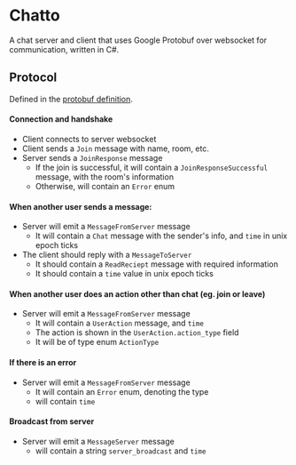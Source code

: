 # Chatto
A chat server and client that uses Google Protobuf over websocket for communication, written in C#.

## Protocol
Defined in the [protobuf definition](https://github.com/JaxForReal/Chatto/blob/master/chatto_proto.proto).

#### Connection and handshake
- Client connects to server websocket
- Client sends a `Join` message with name, room, etc.
- Server sends a `JoinResponse` message
    - If the join is successful, it will contain a `JoinResponseSuccessful` message, with the room's information
    - Otherwise, will contain an `Error` enum

#### When another user sends a message:
- Server will emit a `MessageFromServer` message
    - It will contain a `Chat` message with the sender's info, and `time` in unix epoch ticks
- The client should reply with a `MessageToServer`
    - It should contain a `ReadReciept` message with required information
    - It should contain a `time` value in unix epoch ticks

#### When another user does an action other than chat (eg. join or leave)
- Server will emit a `MessageFromServer` message
    - It will contain a `UserAction` message, and `time`
    - The action is shown in the `UserAction.action_type` field
    - It will be of type enum `ActionType`

#### If there is an error
- Server will emit a `MessageFromServer` message
    - It will contain an `Error` enum, denoting the type
    - will contain `time`

#### Broadcast from server
- Server will emit a `MessageServer` message
    - will contain a string `server_broadcast` and `time`